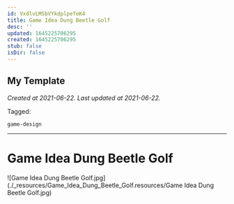```yaml
---
id: VxdlvLMSbVYkdplpefeK4
title: Game Idea Dung Beetle Golf
desc: ''
updated: 1645225706295
created: 1645225706295
stub: false
isDir: false
---
```

My Template
---

_Created at 2021-06-22._
_Last updated at 2021-06-22._



Tagged: 
```
game-design
```


---

# Game Idea Dung Beetle Golf


![Game Idea Dung Beetle Golf.jpg](./_resources/Game_Idea_Dung_Beetle_Golf.resources/Game Idea Dung Beetle Golf.jpg)

